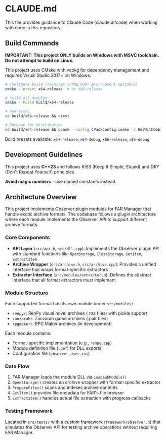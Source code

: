 # CLAUDE.md

This file provides guidance to Claude Code (claude.ai/code) when working with code in this repository.

## Build Commands

**IMPORTANT: This project ONLY builds on Windows with MSVC toolchain. Do not attempt to build on Linux.**

This project uses CMake with vcpkg for dependency management and requires Visual Studio 2017+ on Windows:

```bash
# Configure build (requires VCPKG_ROOT environment variable)
cmake --preset x64-release  # or x86-release

# Build all modules
cmake --build build/x64-release

# Run tests
cd build/x64-release && ctest

# Package for distribution
cd build/x64-release && cpack --config CPackConfig.cmake -C RelWithDebInfo
```

Build presets available: `x64-release`, `x64-debug`, `x86-release`, `x86-debug`

## Development Guidelines

This project uses **C++23** and follows KISS (Keep It Simple, Stupid) and DRY (Don't Repeat Yourself) principles.

**Avoid magic numbers** - use named constants instead.

## Architecture Overview

This project implements Observer plugin modules for FAR Manager that handle exotic archive formats. The codebase follows a plugin architecture where each module implements the Observer API to support different archive formats.

### Core Components

- **API Layer** (`src/api.h`, `src/dll.cpp`): Implements the Observer plugin API with standard functions like `OpenStorage`, `CloseStorage`, `GetItem`, `ExtractItem`
- **Archive Wrapper** (`src/archive.h`, `src/archive.cpp`): Provides a unified interface that wraps format-specific extractors
- **Extractor Interface** (`src/modules/extractor.h`): Defines the abstract interface that all format extractors must implement

### Module Structure

Each supported format has its own module under `src/modules/`:
- `renpy/`: RenPy visual novel archives (.rpa files) with pickle support
- `zanzarah/`: Zanzarah game archives (.pak files)  
- `rpgmaker/`: RPG Maker archives (in development)

Each module contains:
- Format-specific implementation (e.g., `renpy.cpp`)
- Module definition file (`.def`) for DLL exports
- Configuration file (`observer_user.ini`)

### Data Flow

1. FAR Manager loads the module DLL via `LoadSubModule()`
2. `OpenStorage()` creates an archive wrapper with format-specific extractor
3. `PrepareFiles()` scans and indexes archive contents
4. `GetItem()` provides file metadata for FAR's file browser
5. `ExtractItem()` handles actual file extraction with progress callbacks

### Testing Framework

Located in `src/tests/` with a custom framework (`framework/observer.h`) that simulates the Observer API for testing archive operations without requiring FAR Manager.